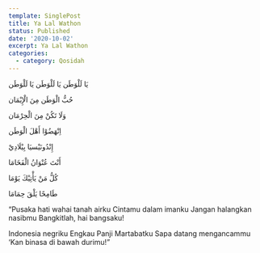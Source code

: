 ```yaml
---
template: SinglePost
title: Ya Lal Wathon
status: Published
date: '2020-10-02'
excerpt: Ya Lal Wathon
categories:
  - category: Qosidah
---
```


يَا لَلْوَطَن يَا لَلْوَطَن يَا لَلْوَطَن

حُبُّ الْوَطَن مِنَ الْإِيْمَان

وَلَا تَكُنْ مِنَ الْحِرْمَان

اِنْهَضُوْا أَهْلَ الْوَطَن

إِنْدُونَيْسيَا بِيْلَادِيْ

أَنْتَ عُنْوَانُ الْفَخَامَا

كُلُّ مَنْ يَأْتِيْكَ يَوْمَا

طَامِحًا يَلْقَ حِمَامَا

 “Pusaka hati wahai tanah airku
Cintamu dalam imanku
Jangan halangkan nasibmu
Bangkitlah, hai bangsaku!

Indonesia negriku
Engkau Panji Martabatku
Sapa datang mengancammu
‘Kan binasa di bawah durimu!”


